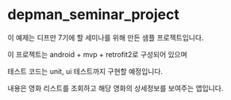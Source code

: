 # depman_seminar_project

이 예제는 디프만 7기에 할 세미나를 위해 만든 샘플 프로젝트입니다.

이 프로젝트는 android + mvp + retrofit2로 구성되어 있으며

테스트 코드는 unit, ui 테스트까지 구현할 예정입니다.

내용은 영화 리스트를 조회하고 해당 영화의 상세정보를 보여주는 앱입니다.